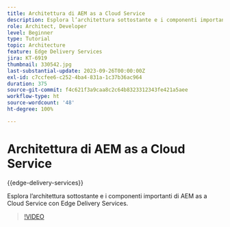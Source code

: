 ```yaml
---
title: Architettura di AEM as a Cloud Service
description: Esplora l’architettura sottostante e i componenti importanti di AEM as a Cloud Service con Edge Delivery Services.
role: Architect, Developer
level: Beginner
type: Tutorial
topic: Architecture
feature: Edge Delivery Services
jira: KT-6919
thumbnail: 330542.jpg
last-substantial-update: 2023-09-26T00:00:00Z
exl-id: c7ccfee6-c252-4ba4-831a-1c37b36ac964
duration: 375
source-git-commit: f4c621f3a9caa8c2c64b8323312343fe421a5aee
workflow-type: ht
source-wordcount: '48'
ht-degree: 100%

---
```


# Architettura di AEM as a Cloud Service

{{edge-delivery-services}}

Esplora l’architettura sottostante e i componenti importanti di AEM as a Cloud Service con Edge Delivery Services.

>[!VIDEO](https://video.tv.adobe.com/v/346182?quality=12&learn=on&captions=ita)
